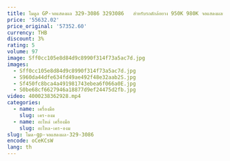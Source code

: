 ```yaml
---
title: โมดูล GP-จอแสดงผล 329-3086 3293086   สําหรับรถตักล้อยาง 950K 980K จอแสดงผลแผงจอภาพ
price: '55632.02'
price_original: '57352.60'
currency: THB
discount: 3%
rating: 5
volume: 97
image: Sff0cc105e8d84d9c8990f314f73a5ac7d.jpg
images:
  - Sff0cc105e8d84d9c8990f314f73a5ac7d.jpg
  - S960da44dfe634fd49ae492f48e32aab2S.jpg
  - Sf450fc8bca4a491981743ebea6f066a0E.jpg
  - S0be68cf6627946a18877d9ef24475d2fb.jpg
video: 4000238362928.mp4
categories:
  - name: เครื่องมือ
    slug: เคร-องม
  - name: อะไหล่ เครื่องมือ
    slug: อะไหล-เคร-องม
slug: โมด-gp-จอแสดงผล-329-3086
encode: oCeKCsW
lang: th
---
```

  
